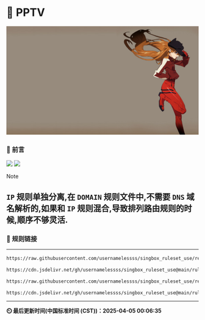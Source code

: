 
# 🧸 PPTV
![](https://raw.githubusercontent.com/usernamelessss/picture-bed/main/images/202504042256831.jpg)
### 📣 前言
![](https://shields.io/badge/-移除重复规则-ff69b4) ![](https://shields.io/badge/-IP&nbsp;规则单独存放不与&nbsp;DOMAIN&nbsp;等混合-green)
> [!NOTE]
**`IP` 规则单独分离,在 `DOMAIN` 规则文件中,不需要 `DNS` 域名解析的,如果和 `IP` 规则混合,导致排列路由规则的时候,顺序不够灵活.**
---

###  🔗 规则链接
---

```url
https://raw.githubusercontent.com/usernamelessss/singbox_ruleset_use/refs/heads/main/rule/PPTV/PPTV_No_IP.json
```

```url
https://cdn.jsdelivr.net/gh/usernamelessss/singbox_ruleset_use@main/rule/PPTV/PPTV_No_IP.json
```

```url
https://raw.githubusercontent.com/usernamelessss/singbox_ruleset_use/refs/heads/main/rule/PPTV/PPTV_No_IP.srs
```

```url
https://cdn.jsdelivr.net/gh/usernamelessss/singbox_ruleset_use@main/rule/PPTV/PPTV_No_IP.srs
```

---
**⏲️ 最后更新时间(中国标准时间 (CST))：2025-04-05 00:06:35**